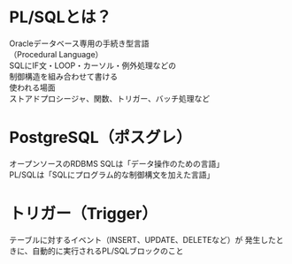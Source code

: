 # PL/SQLとは？
Oracleデータベース専用の手続き型言語  
（Procedural Language）  
SQLにIF文・LOOP・カーソル・例外処理などの  
制御構造を組み合わせて書ける  
使われる場面  
ストアドプロシージャ、関数、トリガー、バッチ処理など



# PostgreSQL（ポスグレ）
オープンソースのRDBMS
SQLは「データ操作のための言語」  
PL/SQLは「SQLにプログラム的な制御構文を加えた言語」  

# トリガー（Trigger）
テーブルに対するイベント（INSERT、UPDATE、DELETEなど）が
発生したときに、自動的に実行されるPL/SQLブロックのこと


